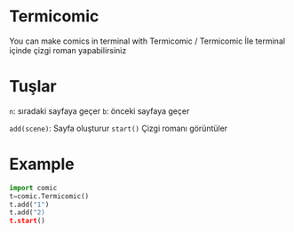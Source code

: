 # Termicomic
You can make comics in terminal with Termicomic / Termicomic İle terminal içinde çizgi roman yapabilirsiniz

# Tuşlar
`n`: sıradaki sayfaya geçer
`b`: önceki sayfaya geçer

`add(scene)`: Sayfa oluşturur
`start()` Çizgi romanı görüntüler



# Example
```python
import comic
t=comic.Termicomic()
t.add("1")
t.add("2)
t.start()
```
